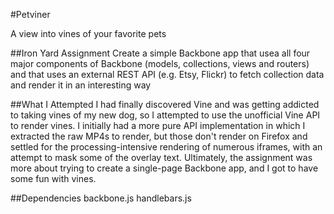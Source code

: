 #Petviner

A view into vines of your favorite pets


##Iron Yard Assignment
Create a simple Backbone app that usea all four major components of Backbone (models, collections, views and routers) and that uses an external REST API (e.g. Etsy, Flickr) to fetch collection data and render it in an interesting way

##What I Attempted
I had finally discovered Vine and was getting addicted to taking vines of my new dog, so I attempted to use the unofficial Vine API to render vines. I initially had a more pure API implementation in which I extracted the raw MP4s to render, but those don't render on Firefox and settled for the processing-intensive rendering of numerous iframes, with an attempt to mask some of the overlay text. Ultimately, the assignment was more about trying to create a single-page Backbone app, and I got to have some fun with vines.

##Dependencies
backbone.js
handlebars.js

